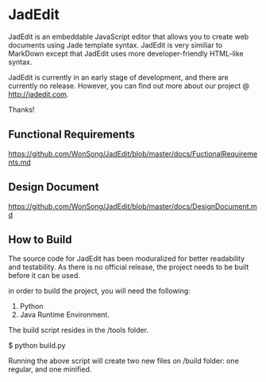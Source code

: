 JadEdit
=======

JadEdit is an embeddable JavaScript editor that allows you to create web documents using Jade template syntax. JadEdit is very similiar to MarkDown except that JadEdit uses more developer-friendly HTML-like syntax.

JadEdit is currently in an early stage of development, and there are currently no release. However, you can find out more about our project @ http://jadedit.com.

Thanks!


## Functional Requirements

https://github.com/WonSong/JadEdit/blob/master/docs/FuctionalRequirements.md

## Design Document

https://github.com/WonSong/JadEdit/blob/master/docs/DesignDocument.md

## How to Build

The source code for JadEdit has been moduralized for better readability and testability. 
As there is no official release, the project needs to be built before it can be used.

in order to build the project, you will need the following:
1. Python
2. Java Runtime Environment.

The build script resides in the /tools folder.

$ python build.py

Running the above script will create two new files on /build folder: one regular, and one minified.
